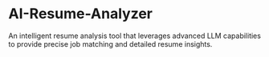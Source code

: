 # AI-Resume-Analyzer
An intelligent resume analysis tool that leverages advanced LLM capabilities to provide precise job matching and detailed resume insights.
